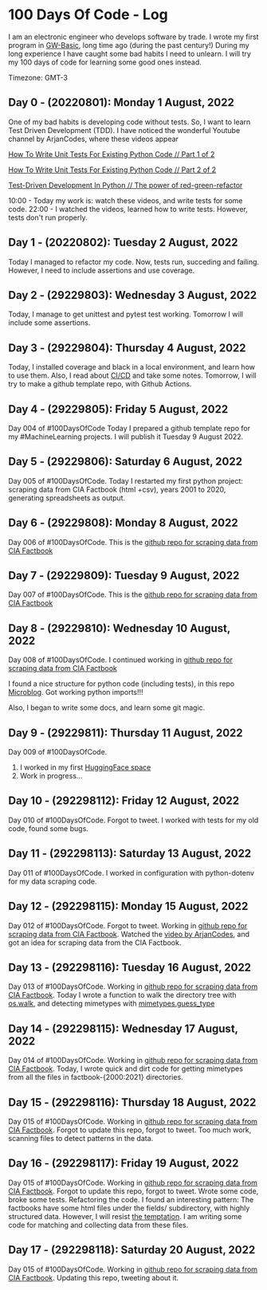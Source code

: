 # 100 Days Of Code - Log

I am an electronic engineer who develops software by trade. 
I wrote my first program in [GW-Basic](https://en.wikipedia.org/wiki/GW-BASIC), long time ago (during the past century!) During my long experience I have caught some bad habits I need to unlearn. I will try my 100 days of code for learning some good ones instead.

Timezone: GMT-3

## Day 0 - (20220801): Monday 1 August, 2022
One of my bad habits is developing code without tests. So, I want to learn Test Driven Development (TDD).
I have noticed the wonderful Youtube channel by ArjanCodes, where these videos appear

[How To Write Unit Tests For Existing Python Code // Part 1 of 2](https://www.youtube.com/watch?v=ULxMQ57engo)

[How To Write Unit Tests For Existing Python Code // Part 2 of 2](https://www.youtube.com/watch?v=NI5IGAim8XU)

[Test-Driven Development In Python // The power of red-green-refactor](https://www.youtube.com/watch?v=B1j6k2j2eJg)

10:00 - Today my work is: watch these videos, and write tests for some code.
22:00 - I watched the videos, learned how to write tests. However, tests don't run properly.

## Day 1 - (20220802): Tuesday 2 August, 2022

Today I managed to refactor my code. Now, tests run, succeding and failing. However, I need to include assertions and use coverage.

## Day 2 - (29229803): Wednesday 3 August, 2022

Today, I manage to get unittest and pytest test working. Tomorrow I will include some assertions.

## Day 3 - (29229804): Thursday 4 August, 2022

Today, I installed coverage and black in a local environment, and learn how to use them. Also, I read about [CI/CD](https://resources.github.com/ci-cd/) and take some notes. Tomorrow, I will try to make a github template repo, with Github Actions.

## Day 4 - (29229805): Friday 5 August, 2022

Day 004 of #100DaysOfCode Today I prepared a github template repo for my #MachineLearning projects. I will publish it Tuesday 9 August 2022.

## Day 5 - (29229806): Saturday 6 August, 2022

Day 005 of #100DaysOfCode. Today I restarted my first python project: scraping data from CIA Factbook (html +csv), 
years 2001 to 2020, generating spreadsheets as output.

## Day 6 - (29229808): Monday 8 August, 2022

Day 006 of #100DaysOfCode. This is the [github repo for scraping data from CIA Factbook](https://github.com/DanielBerns/CIA_Factbook_to_spreadsheet)

## Day 7 - (29229809): Tuesday 9 August, 2022

Day 007 of #100DaysOfCode. This is the [github repo for scraping data from CIA Factbook](https://github.com/DanielBerns/CIA_Factbook_to_spreadsheet)

## Day 8 - (29229810): Wednesday 10 August, 2022

Day 008 of #100DaysOfCode. I continued working in [github repo for scraping data from CIA Factbook](https://github.com/DanielBerns/CIA_Factbook_to_spreadsheet)

I found a nice structure for python code (including tests), in this repo [Microblog](https://github.com/miguelgrinberg/microblog). Got working python imports!!!

Also, I began to write some docs, and learn some git magic.

## Day 9 - (29229811): Thursday 11 August, 2022

Day 009 of #100DaysOfCode. 

1. I worked in my first [HuggingFace space](https://huggingface.co/spaces/DWB1962/svd_codes)
2. Work in progress...

## Day 10 - (292298112): Friday 12 August, 2022

Day 010 of #100DaysOfCode. Forgot to tweet. I worked with tests for my old code, found some bugs.

## Day 11 - (292298113): Saturday 13 August, 2022

Day 011 of #100DaysOfCode. I worked in configuration with python-dotenv for my  data scraping code.

## Day 12 - (292298115): Monday 15 August, 2022

Day 012 of #100DaysOfCode. Forgot to tweet. Working in [github repo for scraping data from CIA Factbook](https://github.com/DanielBerns/CIA_Factbook_to_spreadsheet). Watched the [video by ArjanCodes](https://www.youtube.com/watch?v=iCE1bDoit9Q), and got an idea for scraping data from the CIA Factbook.

## Day 13 - (292298116): Tuesday 16 August, 2022

Day 013 of #100DaysOfCode. Working in [github repo for scraping data from CIA Factbook](https://github.com/DanielBerns/CIA_Factbook_to_spreadsheet). 
Today I wrote a function to walk the directory tree with [os.walk](https://docs.python.org/3.8/library/os.html?highlight=os%20walk#os.walk), and detecting mimetypes with [mimetypes.guess_type](https://docs.python.org/3.8/library/mimetypes.html?highlight=mimetypes%20guess_type#mimetypes.guess_type)

## Day 14 - (292298115): Wednesday 17 August, 2022

Day 014 of #100DaysOfCode. Working in [github repo for scraping data from CIA Factbook](https://github.com/DanielBerns/CIA_Factbook_to_spreadsheet). Today, I wrote quick and dirt code for getting mimetypes from all the files in factbook-{2000:2021} directories.

## Day 15 - (292298116): Thursday 18 August, 2022

Day 015 of #100DaysOfCode. Working in [github repo for scraping data from CIA Factbook](https://github.com/DanielBerns/CIA_Factbook_to_spreadsheet). Forgot to update this repo, forgot to tweet. Too much work, scanning files to detect patterns in the data.

## Day 16 - (292298117): Friday 19 August, 2022

Day 015 of #100DaysOfCode. Working in [github repo for scraping data from CIA Factbook](https://github.com/DanielBerns/CIA_Factbook_to_spreadsheet). 
Forgot to update this repo, forgot to tweet. Wrote some code, broke some tests. Refactoring the code. I found an interesting pattern: The factbooks have some html files under the fields/ subdirectory, with highly structured data. However, I will resist [the temptation](https://www.reddit.com/r/programming/comments/nlko23/summoning_cthulhu_by_parsing_html_with_regular/). I am writing some code for matching and collecting data from these files.

## Day 17 - (292298118): Saturday 20 August, 2022
Day 015 of #100DaysOfCode. Working in [github repo for scraping data from CIA Factbook](https://github.com/DanielBerns/CIA_Factbook_to_spreadsheet).
Updating this repo, tweeting about it.
